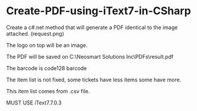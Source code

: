 # Create-PDF-using-iText7-in-CSharp

Create a c#.net method that will generate a PDF identical to the image attached. (request.png)

The logo on top will be an image.

The PDF will be saved on C:\Neosmart Solutions Inc\PDFs\result.pdf

The barcode is code128 barcode

The item list is not fixed, some tickets have less items some have more. 

This item list comes from .csv file.

MUST USE iText7.7.0.3
